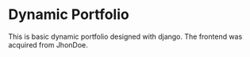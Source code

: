 # Dynamic Portfolio
This is basic dynamic portfolio designed with django. The frontend was acquired from JhonDoe.
